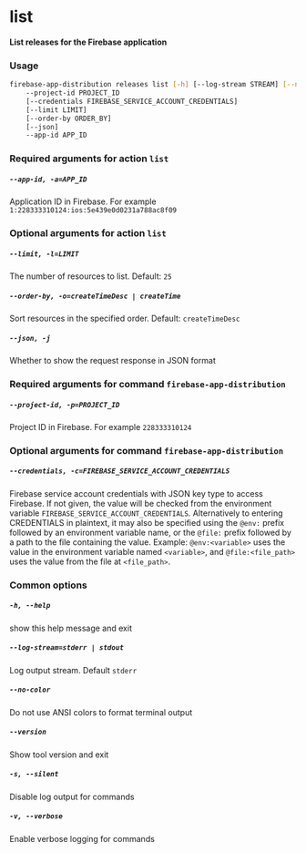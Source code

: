 
list
====


**List releases for the Firebase application**
### Usage
```bash
firebase-app-distribution releases list [-h] [--log-stream STREAM] [--no-color] [--version] [-s] [-v]
    --project-id PROJECT_ID
    [--credentials FIREBASE_SERVICE_ACCOUNT_CREDENTIALS]
    [--limit LIMIT]
    [--order-by ORDER_BY]
    [--json]
    --app-id APP_ID
```
### Required arguments for action `list`

##### `--app-id, -a=APP_ID`


Application ID in Firebase. For example `1:228333310124:ios:5e439e0d0231a788ac8f09`
### Optional arguments for action `list`

##### `--limit, -l=LIMIT`


The number of resources to list. Default:&nbsp;`25`
##### `--order-by, -o=createTimeDesc | createTime`


Sort resources in the specified order. Default:&nbsp;`createTimeDesc`
##### `--json, -j`


Whether to show the request response in JSON format
### Required arguments for command `firebase-app-distribution`

##### `--project-id, -p=PROJECT_ID`


Project ID in Firebase. For example `228333310124`
### Optional arguments for command `firebase-app-distribution`

##### `--credentials, -c=FIREBASE_SERVICE_ACCOUNT_CREDENTIALS`


Firebase service account credentials with JSON key type to access Firebase. If not given, the value will be checked from the environment variable `FIREBASE_SERVICE_ACCOUNT_CREDENTIALS`. Alternatively to entering CREDENTIALS in plaintext, it may also be specified using the `@env:` prefix followed by an environment variable name, or the `@file:` prefix followed by a path to the file containing the value. Example: `@env:<variable>` uses the value in the environment variable named `<variable>`, and `@file:<file_path>` uses the value from the file at `<file_path>`.
### Common options

##### `-h, --help`


show this help message and exit
##### `--log-stream=stderr | stdout`


Log output stream. Default `stderr`
##### `--no-color`


Do not use ANSI colors to format terminal output
##### `--version`


Show tool version and exit
##### `-s, --silent`


Disable log output for commands
##### `-v, --verbose`


Enable verbose logging for commands
